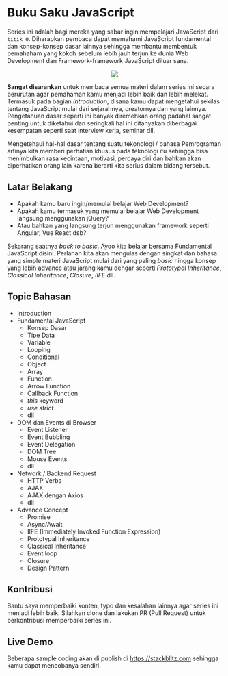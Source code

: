 # Buku Saku JavaScript

Series ini adalah bagi mereka yang sabar ingin mempelajari JavaScript dari ```titik 0```. Diharapkan pembaca dapat memahami JavaScript fundamental dan konsep-konsep dasar lainnya sehingga membantu membentuk pemahaham yang kokoh sebelum lebih jauh terjun ke dunia Web Development dan Framework-framework JavaScript diluar sana.

<div align="center">
<img src="https://user-images.githubusercontent.com/3906229/213153956-11adbdf9-a528-488e-9c1b-0056d8b65081.png"/>
</div>

**Sangat disarankan** untuk membaca semua materi dalam series ini secara berurutan agar pemahaman kamu menjadi lebih baik dan lebih melekat. Termasuk pada bagian *Introduction*, disana kamu dapat mengetahui sekilas tentang JavaScript mulai dari sejarahnya, creatornya dan yang lainnya. Pengetahuan dasar seperti ini banyak diremehkan orang padahal sangat penting untuk diketahui dan seringkali hal ini ditanyakan diberbagai kesempatan seperti saat interview kerja, seminar dll.

Mengetehaui hal-hal dasar tentang suatu tekonologi / bahasa Pemrograman artinya kita memberi perhatian khusus pada teknologi itu sehingga bisa menimbulkan rasa kecintaan, motivasi, percaya diri dan bahkan akan diperhatikan orang lain karena berarti kita serius dalam bidang tersebut.

## Latar Belakang

* Apakah kamu baru ingin/memulai belajar Web Development?
* Apakah kamu termasuk yang memulai belajar Web Development langsung menggunakan jQuery?
* Atau bahkan yang langsung terjun menggunakan framework seperti Angular, Vue React dsb?

Sekarang saatnya *back to basic*. Ayoo kita belajar bersama Fundamental JavaScript disini. Perlahan kita akan mengulas dengan singkat dan bahasa yang simple materi JavaScript mulai dari yang paling *basic* hingga konsep yang lebih advance atau jarang kamu dengar seperti *Prototypal Inheritance*, *Classical Inheritance*, *Closure*, *IIFE* dll.

## Topic Bahasan

* Introduction
* Fundamental JavaScript
  * Konsep Dasar
  * Tipe Data
  * Variable
  * Looping
  * Conditional
  * Object
  * Array
  * Function
  * Arrow Function
  * Callback Function
  * *this* keyword
  * _use strict_
  * dll
* DOM dan Events di Browser
  * Event Listener
  * Event Bubbling
  * Event Delegation
  * DOM Tree
  * Mouse Events
  * dll
* Network / Backend Request
  * HTTP Verbs
  * AJAX
  * AJAX dengan Axios
  * dll  
* Advance Concept
  * Promise
  * Async/Await
  * IIFE (Immediately Invoked Function Expression)
  * Prototypal Inheritance
  * Classical Inheritance
  * Event loop
  * Closure
  * Design Pattern

## Kontribusi
Bantu saya memperbaiki konten, typo dan kesalahan lainnya agar series ini menjadi lebih baik. Silahkan clone dan lakukan PR (Pull Request) untuk berkontribusi memperbaiki series ini.

## Live Demo

Beberapa sample coding akan di publish di https://stackblitz.com sehingga kamu dapat mencobanya sendiri.
